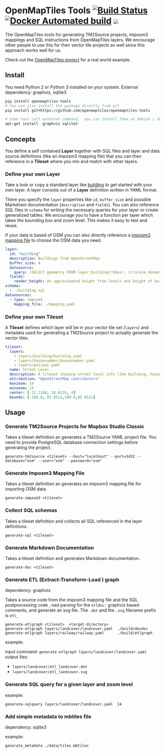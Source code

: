 # OpenMapTiles Tools [![Build Status](https://api.travis-ci.org/openmaptiles/openmaptiles-tools.svg?branch=master)](https://travis-ci.org/openmaptiles/openmaptiles-tools) [![Docker Automated build](https://img.shields.io/docker/automated/openmaptiles/openmaptiles-tools.svg)](https://hub.docker.com/r/openmaptiles/openmaptiles-tools) [![](https://images.microbadger.com/badges/image/openmaptiles/openmaptiles-tools.svg)](https://microbadger.com/images/openmaptiles/openmaptiles-tools)

The OpenMapTiles tools for generating TM2Source projects, imposm3 mappings and SQL instructions
from OpenMapTiles layers. We encourage other people to use this for their vector tile projects as well since this approach works well for us.

Check out the [OpenMapTiles project](https://github.com/openmaptiles/openmaptiles/) for a real world example.

## Install

You need Python 2 or Python 3 installed on your system.
External dependency:  graphviz, sqlite3 

```bash
pip install openmaptiles-tools
# You can also install the package directly from git
pip install git+https://github.com/openmaptiles/openmaptiles-tools

# Some tool call external command,  you can install them on debian / ubuntu :
apt-get install  graphviz sqlite3 

```

## Concepts

You define a self contained **Layer** together with SQL files and layer and data source definitions (like an imposm3 mapping file) that you can then reference in a **Tileset** where you mix and match with other layers.


### Define your own Layer

Take a look or copy a standard layer like [building](https://github.com/openmaptiles/openmaptiles/tree/master/layers/building) to get started with your own layer.
A layer consists out of a **Layer** definition written in YAML format.

There you specify the `layer` properties like `id`, `buffer_size` and possible Markdown documentation (`description` and `fields`).
You can also reference SQL files in `schema` for writing the necessary queries for your layer or create generalized tables.
We encourage you to have a function per layer which takes the bounding box and zoom level. This makes it easy
to test and reuse.

If your data is based of OSM you can also directly
reference a [imposm3 mapping file](https://imposm.org/docs/imposm3/latest/mapping.html) to choose the OSM data you need.

```yaml
layer:
  id: "building"
  description: Buildings from OpenStreetMap
  buffer_size: 4
  datasource:
    query: (SELECT geometry FROM layer_building(!bbox!, z(!scale_denominator!))) AS t
  fields:
    render_height: An approximated height from levels and height of building.
schema:
  - ./building.sql
datasources:
  - type: imposm3
    mapping_file: ./mapping.yaml
```

### Define your own Tileset

A **Tileset** defines which layer will be in your vector tile set (`layers`)
and metadata used for generating a TM2Source project to actually generate the vector tiles.

```yaml
tileset:
  layers:
    - layers/building/building.yaml
    - layers/housenumber/housenumber.yaml
    - layers/poi/poi.yaml
  name: Street Level
  description: A tileset showing street level info like building, housenumbers and POIs.
  attribution: "OpenStreetMap contributors"
  maxzoom: 14
  minzoom: 13
  center: [-12.2168, 28.6135, 4]
  bounds: [-180.0,-85.0511,180.0,85.0511]
```

## Usage

### Generate TM2Source Projects for Mapbox Studio Classic

Takes a tileset definition an generates a TM2Source YAML project file.
You need to provide PostgreSQL database connection settings before generating the project.

```
generate-tm2source <tileset> --host="localhost" --port=5432 --database="osm" --user="osm" --password="osm"
```

### Generate Imposm3 Mapping File

Takes a tileset definition an generates an imposm3 mapping file for importing OSM data.

```
generate-imposm3 <tileset>
```

### Collect SQL schemas

Takes a tileset definition and collects all SQL referenced in the layer definitions.

```
generate-sql <tileset>
```

### Generate Markdown Documentation

Takes a tileset definition and generates Markdown documentation.

```
generate-doc <tileset>
```

### Generate ETL (Extract-Transform-Load ) graph 

dependency:  graphviz

Takes a source code from the imposm3 mapping file and the SQL postprocessing code , 
nad parsing for the `etldoc:` graphviz based comments, and generate an svg file.
The `.dot` and the `.svg` filename prefix is `etl_`

```
generate-etlgraph <tileset>  <target-directory>
generate-etlgraph layers/landcover/landcover.yaml  ./build/devdoc
generate-etlgraph layers/railway/railway.yaml      ./build/etlgraph 
```

example:

input command: ` generate-etlgraph layers/landcover/landcover.yaml `
output fies:
- `layers/landcover/etl_landcover.dot`
- `layers/landcover/etl_landcover.svg`



###  Generate SQL query for a given layer and zoom level

example:
```
generate-sqlquery layers/landcover/landcover.yaml  14
```

### Add simple metadata to mbtiles file 

dependency:  sqlite3 

example:
```
generate_metadata ./data/tiles.mbtiles
```
